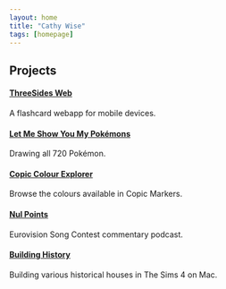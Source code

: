 ```yaml
---
layout: home
title: "Cathy Wise"
tags: [homepage]
---
```


## Projects

#### [ThreeSides Web](https://cathywise.net/ThreeSides)

A flashcard webapp for mobile devices.

#### [Let Me Show You My Pokémons](http://lupiter.tumblr.com)

Drawing all 720 Pokémon.

#### [Copic Colour Explorer](https://cathywise.net/copic-colour-explorer/)

Browse the colours available in Copic Markers.

#### [Nul Points](https://www.youtube.com/channel/UC6I3FoS8Y3oVsM8Z92eXegQ)

Eurovision Song Contest commentary podcast.

#### [Building History](https://www.youtube.com/playlist?list=PLZxzmAgtkINoe2K-CEt0M64N88it4FnwG)

Building various historical houses in The Sims 4 on Mac.
